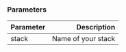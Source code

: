 <!-- usedin: [ _legacy_docker/Toolbelt] - post: -->


### Parameters



|		Parameter 		   	|     Description    |
|---------------------------| ------------------:|
|stack 					   	| Name of your stack |
 
 